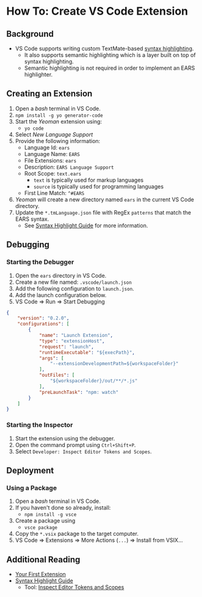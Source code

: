 # How To: Create VS Code Extension

## Background

- VS Code supports writing custom TextMate-based [syntax highlighting][Syntax Highlight Guide].
	- It also supports semantic highlighting which is a layer built on top of syntax highlighting.
	- Semantic highlighting is not required in order to implement an EARS highlighter.

## Creating an Extension

1. Open a *bash* terminal in VS Code.
2. `npm install -g yo generator-code`
3. Start the *Yeoman* extension using:
	- `yo code`
4. Select *New Language Support*
5. Provide the following information:
	- Language Id: `ears`
	- Language Name: `EARS`
	- File Extensions: `ears`
	- Description: `EARS Language Support`
	- Root Scope: `text.ears`
		- `text` is typically used for markup languages
		- `source` is typically used for programming languages
	- First Line Match: `^#EARS`
6. *Yeoman* will create a new directory named `ears` in the current VS Code directory.
7. Update the `*.tmLanguage.json` file with RegEx `patterns` that match the EARS syntax.
	- See [Syntax Highlight Guide][] for more information.

## Debugging

### Starting the Debugger

1. Open the `ears` directory in VS Code.
2. Create a new file named: `.vscode/launch.json`
3. Add the following configuration to `launch.json`.
4. Add the launch configuration below.
5. VS Code => Run => Start Debugging

```json
{
	"version": "0.2.0",
	"configurations": [
		{
			"name": "Launch Extension",
			"type": "extensionHost",
			"request": "launch",
			"runtimeExecutable": "${execPath}",
			"args": [
				"--extensionDevelopmentPath=${workspaceFolder}"
			],
			"outFiles": [
				"${workspaceFolder}/out/**/*.js"
			],
			"preLaunchTask": "npm: watch"
		}
	]
}
```

### Starting the Inspector

1. Start the extension using the debugger.
2. Open the command prompt using `Ctrl+Shift+P`.
3. Select `Developer: Inspect Editor Tokens and Scopes`.

## Deployment

### Using a Package

1. Open a *bash* terminal in VS Code.
2. If you haven't done so already, install:
	- `npm install -g vsce`
3. Create a package using
	- `vsce package`
4. Copy the `*.vsix` package to the target computer.
5. VS Code => Extensions => More Actions (`...`) => Install from VSIX...

## Additional Reading

- [Your First Extension][]
- [Syntax Highlight Guide][]
	- Tool: [Inspect Editor Tokens and Scopes][]

[Your First Extension]: https://code.visualstudio.com/api/get-started/your-first-extension
[Syntax Highlight Guide]: https://code.visualstudio.com/api/language-extensions/syntax-highlight-guide
[Inspect Editor Tokens and Scopes]: https://code.visualstudio.com/api/language-extensions/syntax-highlight-guide#scope-inspector
[Publishing Extensions]: https://code.visualstudio.com/api/working-with-extensions/publishing-extension#verify-a-publisher
